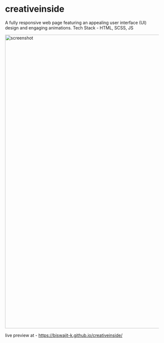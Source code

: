 # creativeinside
A fully responsive web page featuring an appealing user interface (UI) design and engaging animations.
Tech Stack - HTML, SCSS, JS

<img width="959" alt="screenshot" src="https://github.com/biswajit-k/creativeinside/assets/76483357/dbb5825b-55b1-4dae-9368-5b748b4e6537">

live preview at - https://biswajit-k.github.io/creativeinside/
